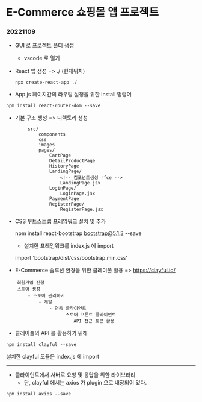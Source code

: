 # E-Commerce 쇼핑몰 앱 프로젝트

### 20221109

- GUI 로 프로젝트 폴더 생성

    - vscode 로 열기

- React 앱 생성 => ./ (현재위치)

    ```
    npx create-react-app ./
    ```

- App.js 페이지간의 라우팅 설정을 위한 install 명령어
<!-- --save 명령을 추가? => package.json dependencies 영역에 추가하기 위해 -->
    npm install react-router-dom --save

- 기본 구조 생성 => 디렉토리 생성

```
        src/
            components
            css
            images
            pages/
                CartPage
                DetailProductPage
                HistoryPage
                LandingPage/
                    <!-- 컴포넌트생성 rfce -->
                    LandingPage.jsx
                LoginPage/
                    LoginPage.jsx
                PaymentPage
                RegisterPage/
                    RegisterPage.jsx
```

- CSS 부트스트랩 프레임워크 설치 및 추가

    npm install react-bootstrap bootstrap@5.1.3 --save

    - 설치한 프레임워크를 index.js 에 import

    import 'bootstrap/dist/css/bootstrap.min.css'


- E-Commerce 솔루션 환경을 위한 클레이풀 활용 => https://clayful.io/

```
    회원가입 진행
    스토어 생성
        - 스토어 관리하기
            - 개발
                - 연동 클라이언트
                    - 스토어 프론트 클라이언트
                         API 접근 토큰 활용
```


- 클레이풀의 API 를 활용하기 위해
```
npm install clayful --save
```
설치한 clayful 모듈은 index.js 에 import
<hr/>


- 클라이언트에서 서버로 요청 및 응답을 위한 라이브러리
    - 단, clayful 에서는 axios 가 plugin 으로 내장되어 있다.

```
npm install axios --save
```
